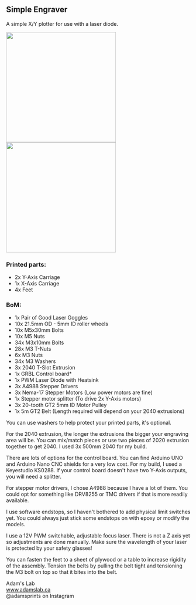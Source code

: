 ## Simple Engraver

A simple X/Y plotter for use with a laser diode.

<img src="https://user-images.githubusercontent.com/45019189/88856522-07f0a880-d1cb-11ea-8b37-6dba98c19da6.jpg" height="300">
<img src="https://user-images.githubusercontent.com/45019189/88856968-d2988a80-d1cb-11ea-8baa-74b1b8c8df84.jpg" height="300">




### Printed parts:

* 2x Y-Axis Carriage
* 1x X-Axis Carriage
* 4x Feet



### BoM:

* 1x Pair of Good Laser Goggles
* 10x 21.5mm OD - 5mm ID roller wheels
* 10x M5x30mm Bolts
* 10x M5 Nuts
* 34x M3x10mm Bolts
* 28x M3 T-Nuts
* 6x M3 Nuts
* 34x M3 Washers
* 3x 2040 T-Slot Extrusion
* 1x GRBL Control board*
* 1x PWM Laser Diode with Heatsink
* 3x A4988 Stepper Drivers
* 3x Nema-17 Stepper Motors (Low power motors are fine)
* 1x Stepper motor splitter (To drive 2x Y-Axis motors)
* 3x 20-tooth GT2 5mm ID Motor Pulley
* 1x 5m GT2 Belt (Length required will depend on your 2040 extrusions)


You can use washers to help protect your printed parts, it's optional. 

For the 2040 extrusion, the longer the extrusions the bigger your engraving area will be. 
You can mix/match pieces or use two pieces of 2020 extrusion together to get 2040. I used 3x 500mm 2040 for my build.


There are lots of options for the control board. You can find Arduino UNO and Arduino Nano CNC shields for a very low cost. 
For my build, I used a Keyestudio KS0288. If your control board doesn't have two Y-Axis outputs, you will need a splitter.


For stepper motor drivers, I chose A4988 because I have a lot of them.
You could opt for something like DRV8255 or TMC drivers if that is more readily available.


I use software endstops, so I haven't bothered to add physical limit switches yet. 
You could always just stick some endstops on with epoxy or modify the models.


I use a 12V PWM switchable, adjustable focus laser. There is not a Z axis yet so adjustments are done manually.
Make sure the wavelength of your laser is protected by your safety glasses!


You can fasten the feet to a sheet of plywood or a table to increase rigidity of the assembly. 
Tension the belts by pulling the belt tight and tensioning the M3 bolt on top so that it bites into the belt.


Adam's Lab<br>
www.adamslab.ca<br>
@adamsprints on Instagram
